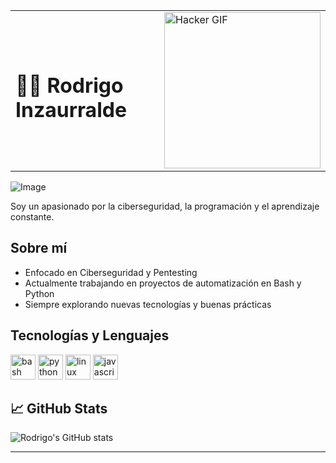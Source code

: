 <table>
  <tr>
    <td>
      <h1>👨‍💻 Rodrigo Inzaurralde</h1>
    </td>
    <td>
      <img src="./hacker_github_comic.gif" alt="Hacker GIF" width="250"/>
    </td>
  </tr>
</table>

![Image](https://github.com/user-attachments/assets/90d326f5-d109-4e90-965c-7380a1942a5c)

Soy un apasionado por la ciberseguridad, la programación y el aprendizaje constante.

##   Sobre mí
-  Enfocado en Ciberseguridad y Pentesting
-  Actualmente trabajando en proyectos de automatización en Bash y Python
-  Siempre explorando nuevas tecnologías y buenas prácticas

##  Tecnologías y Lenguajes
<div>
  <img src="https://cdn.jsdelivr.net/gh/devicons/devicon/icons/bash/bash-original.svg" width="40" alt="bash" />
  <img src="https://cdn.jsdelivr.net/gh/devicons/devicon/icons/python/python-original.svg" width="40" alt="python" />
  <img src="https://cdn.jsdelivr.net/gh/devicons/devicon/icons/linux/linux-original.svg" width="40" alt="linux" />
  <img src="https://cdn.jsdelivr.net/gh/devicons/devicon/icons/javascript/javascript-original.svg" width="40" alt="javascript" />
</div>


## 📈 GitHub Stats
![Rodrigo's GitHub stats](https://github-readme-stats.vercel.app/api?username=Rodrigoinzaurralde&show_icons=true&theme=tokyonight)

---

